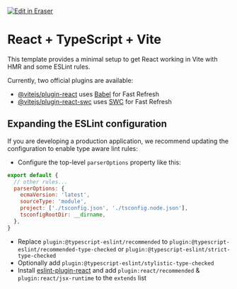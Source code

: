 <p><a target="_blank" href="https://app.eraser.io/workspace/d3yJhopaXI02qmOvw51k" id="edit-in-eraser-github-link"><img alt="Edit in Eraser" src="https://firebasestorage.googleapis.com/v0/b/second-petal-295822.appspot.com/o/images%2Fgithub%2FOpen%20in%20Eraser.svg?alt=media&amp;token=968381c8-a7e7-472a-8ed6-4a6626da5501"></a></p>

# React + TypeScript + Vite
This template provides a minimal setup to get React working in Vite with HMR and some ESLint rules.

Currently, two official plugins are available:

- [﻿@vitejs/plugin-react](https://github.com/vitejs/vite-plugin-react/blob/main/packages/plugin-react/README.md)  uses [﻿Babel](https://babeljs.io/)  for Fast Refresh
- [﻿@vitejs/plugin-react-swc](https://github.com/vitejs/vite-plugin-react-swc)  uses [﻿SWC](https://swc.rs/)  for Fast Refresh
## Expanding the ESLint configuration
If you are developing a production application, we recommend updating the configuration to enable type aware lint rules:

- Configure the top-level `parserOptions`  property like this:
```js
export default {
  // other rules...
  parserOptions: {
    ecmaVersion: 'latest',
    sourceType: 'module',
    project: ['./tsconfig.json', './tsconfig.node.json'],
    tsconfigRootDir: __dirname,
  },
}
```
- Replace `plugin:@typescript-eslint/recommended`  to `plugin:@typescript-eslint/recommended-type-checked`  or `plugin:@typescript-eslint/strict-type-checked` 
- Optionally add `plugin:@typescript-eslint/stylistic-type-checked` 
- Install [﻿eslint-plugin-react](https://github.com/jsx-eslint/eslint-plugin-react)  and add `plugin:react/recommended`  & `plugin:react/jsx-runtime`  to the `extends`  list



<!--- Eraser file: https://app.eraser.io/workspace/d3yJhopaXI02qmOvw51k --->
